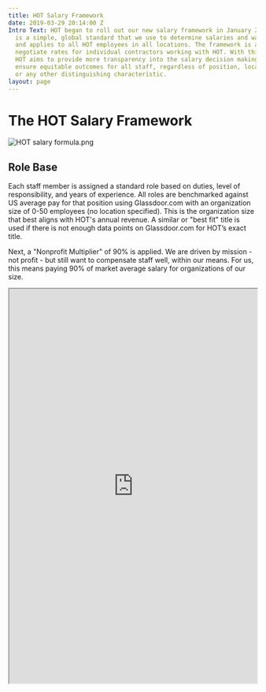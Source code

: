 ```yaml
---
title: HOT Salary Framework
date: 2019-03-29 20:14:00 Z
Intro Text: HOT began to roll out our new salary framework in January 2019. The framework
  is a simple, global standard that we use to determine salaries and wages at HOT,
  and applies to all HOT employees in all locations. The framework is also used to
  negotiate rates for individual contractors working with HOT. With this framework,
  HOT aims to provide more transparency into the salary decision making process and
  ensure equitable outcomes for all staff, regardless of position, location, gender,
  or any other distinguishing characteristic.
layout: page
---
```


# The HOT Salary Framework

![HOT salary formula.png](/uploads/HOT%20salary%20formula.png)

## Role Base

Each staff member is assigned a standard role based on duties, level of responsibility, and years of experience. All roles are benchmarked against US average pay for that position using Glassdoor.com with an organization size of 0-50 employees (no location specified). This is the organization size that best aligns with HOT's annual revenue. A similar or "best fit" title is used if there is not enough data points on Glassdoor.com for HOT’s exact title.

Next, a "Nonprofit Multiplier" of 90% is applied. We are driven by mission - not profit - but still want to compensate staff well, within our means. For us, this means paying 90% of market average salary for organizations of our size.

<iframe width="100%" height="800px" src="https://docs.google.com/spreadsheets/d/e/2PACX-1vRdXjAIerpHVv-O-7VrNpDy4HAZBH-KCgkl0990ZqhzdqW9mDlPU9PCvfcFbKfS1G2JyyBkRd-YOVfA/pubhtml?gid=0&single=true&widget=true&headers=false"></iframe>